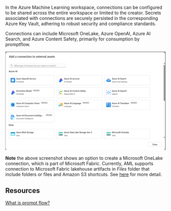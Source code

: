 In the Azure Machine Learning workspace, connections can be configured to be shared across the entire workspace or limited to the creator. Secrets associated with connections are securely persisted in the corresponding Azure Key Vault, adhering to robust security and compliance standards.

Connections can include Microsoft OneLake, Azure OpenAI, Azure AI Search, and Azure Content Safety, primarily for consumption by promptflow.

![AML connections](../00-assets/images/aml_connections.png "AML connections")

**Note** the above screenshot shows an option to create a Microsoft OneLake connection, which is part of Microsoft Fabric. Currently, AML supports connection to Microsoft Fabric lakehouse artifacts in *Files* folder that include folders or files and Amazon S3 shortcuts. See [here](https://learn.microsoft.com/en-us/azure/machine-learning/how-to-datastore?view=azureml-api-2&tabs=sdk-identity-based-access%2Csdk-adls-identity-access%2Csdk-azfiles-accountkey%2Csdk-adlsgen1-identity-access%2Csdk-onelake-identity-access#create-a-onelake-datastore) for more detail.

## Resources
[What is prompt flow?](thttps://learn.microsoft.com/en-us/azure/machine-learning/prompt-flow/overview-what-is-prompt-flow?view=azureml-api-2)


